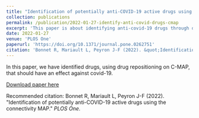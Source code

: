```yaml
---
title: "Identification of potentially anti-COVID-19 active drugs using the connectivity MAP"
collection: publications
permalink: /publication/2022-01-27-identify-anti-covid-drugs-cmap
excerpt: 'This paper is about identifying anti-covid-19 drugs through drug repositioning with C-MAP.'
date: 2022-01-27
venue: 'PLOS One'
paperurl: 'https://doi.org/10.1371/journal.pone.0262751'
citation: 'Bonnet R, Mariault L, Peyron J-F (2022). &quot;Identification of potentially anti-COVID-19 active drugs using the connectivity MAP.&quot; <i>PLOS One</i>.'
---
```

In this paper, we have identified drugs, using drug repositioning on C-MAP, that should have an effect against covid-19.

[Download paper here](https://journals.plos.org/plosone/article/file?id=10.1371/journal.pone.0262751&type=printable)

Recommended citation: Bonnet R, Mariault L, Peyron J-F (2022). "Identification of potentially anti-COVID-19 active drugs using the connectivity MAP." <i>PLOS One</i>.
